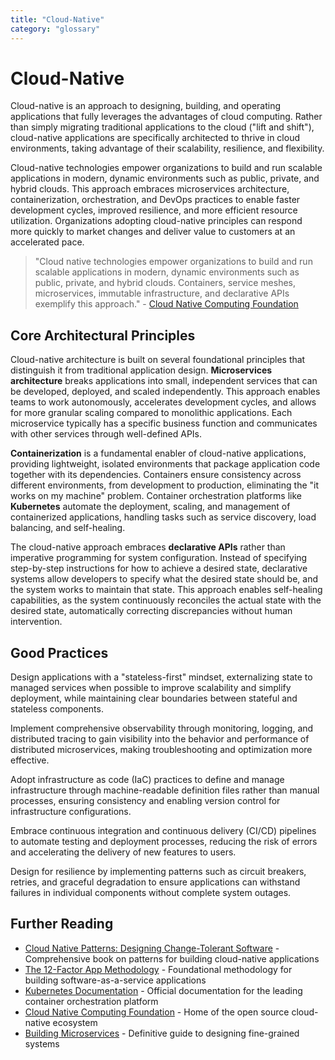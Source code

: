 ```yaml
---
title: "Cloud-Native"
category: "glossary"
---
```

# Cloud-Native

Cloud-native is an approach to designing, building, and operating applications that fully leverages the advantages of cloud computing. Rather than simply migrating traditional applications to the cloud ("lift and shift"), cloud-native applications are specifically architected to thrive in cloud environments, taking advantage of their scalability, resilience, and flexibility.

Cloud-native technologies empower organizations to build and run scalable applications in modern, dynamic environments such as public, private, and hybrid clouds. This approach embraces microservices architecture, containerization, orchestration, and DevOps practices to enable faster development cycles, improved resilience, and more efficient resource utilization. Organizations adopting cloud-native principles can respond more quickly to market changes and deliver value to customers at an accelerated pace.

> "Cloud native technologies empower organizations to build and run scalable applications in modern, dynamic environments such as public, private, and hybrid clouds. Containers, service meshes, microservices, immutable infrastructure, and declarative APIs exemplify this approach." - [Cloud Native Computing Foundation](https://github.com/cncf/foundation/blob/main/charter.md)

## Core Architectural Principles

Cloud-native architecture is built on several foundational principles that distinguish it from traditional application design. **Microservices architecture** breaks applications into small, independent services that can be developed, deployed, and scaled independently. This approach enables teams to work autonomously, accelerates development cycles, and allows for more granular scaling compared to monolithic applications. Each microservice typically has a specific business function and communicates with other services through well-defined APIs.

**Containerization** is a fundamental enabler of cloud-native applications, providing lightweight, isolated environments that package application code together with its dependencies. Containers ensure consistency across different environments, from development to production, eliminating the "it works on my machine" problem. Container orchestration platforms like **Kubernetes** automate the deployment, scaling, and management of containerized applications, handling tasks such as service discovery, load balancing, and self-healing.

The cloud-native approach embraces **declarative APIs** rather than imperative programming for system configuration. Instead of specifying step-by-step instructions for how to achieve a desired state, declarative systems allow developers to specify what the desired state should be, and the system works to maintain that state. This approach enables self-healing capabilities, as the system continuously reconciles the actual state with the desired state, automatically correcting discrepancies without human intervention.

## Good Practices

Design applications with a "stateless-first" mindset, externalizing state to managed services when possible to improve scalability and simplify deployment, while maintaining clear boundaries between stateful and stateless components.

Implement comprehensive observability through monitoring, logging, and distributed tracing to gain visibility into the behavior and performance of distributed microservices, making troubleshooting and optimization more effective.

Adopt infrastructure as code (IaC) practices to define and manage infrastructure through machine-readable definition files rather than manual processes, ensuring consistency and enabling version control for infrastructure configurations.

Embrace continuous integration and continuous delivery (CI/CD) pipelines to automate testing and deployment processes, reducing the risk of errors and accelerating the delivery of new features to users.

Design for resilience by implementing patterns such as circuit breakers, retries, and graceful degradation to ensure applications can withstand failures in individual components without complete system outages.

## Further Reading

* [Cloud Native Patterns: Designing Change-Tolerant Software](https://www.manning.com/books/cloud-native-patterns) - Comprehensive book on patterns for building cloud-native applications
* [The 12-Factor App Methodology](https://12factor.net/) - Foundational methodology for building software-as-a-service applications
* [Kubernetes Documentation](https://kubernetes.io/docs/home/) - Official documentation for the leading container orchestration platform
* [Cloud Native Computing Foundation](https://www.cncf.io/) - Home of the open source cloud-native ecosystem
* [Building Microservices](https://www.oreilly.com/library/view/building-microservices-2nd/9781492034018/) - Definitive guide to designing fine-grained systems